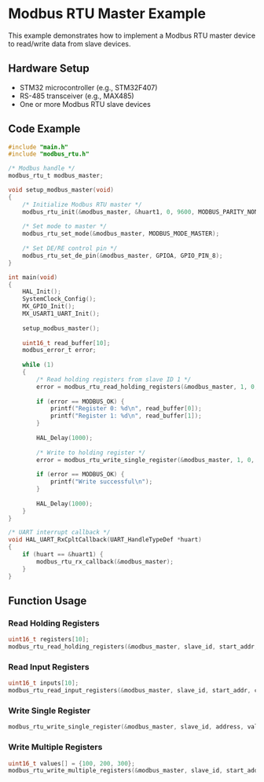 # Modbus RTU Master Example

This example demonstrates how to implement a Modbus RTU master device to read/write data from slave devices.

## Hardware Setup

- STM32 microcontroller (e.g., STM32F407)
- RS-485 transceiver (e.g., MAX485)
- One or more Modbus RTU slave devices

## Code Example

```c
#include "main.h"
#include "modbus_rtu.h"

/* Modbus handle */
modbus_rtu_t modbus_master;

void setup_modbus_master(void)
{
    /* Initialize Modbus RTU master */
    modbus_rtu_init(&modbus_master, &huart1, 0, 9600, MODBUS_PARITY_NONE);
    
    /* Set mode to master */
    modbus_rtu_set_mode(&modbus_master, MODBUS_MODE_MASTER);
    
    /* Set DE/RE control pin */
    modbus_rtu_set_de_pin(&modbus_master, GPIOA, GPIO_PIN_8);
}

int main(void)
{
    HAL_Init();
    SystemClock_Config();
    MX_GPIO_Init();
    MX_USART1_UART_Init();
    
    setup_modbus_master();
    
    uint16_t read_buffer[10];
    modbus_error_t error;
    
    while (1)
    {
        /* Read holding registers from slave ID 1 */
        error = modbus_rtu_read_holding_registers(&modbus_master, 1, 0, 2, read_buffer);
        
        if (error == MODBUS_OK) {
            printf("Register 0: %d\n", read_buffer[0]);
            printf("Register 1: %d\n", read_buffer[1]);
        }
        
        HAL_Delay(1000);
        
        /* Write to holding register */
        error = modbus_rtu_write_single_register(&modbus_master, 1, 0, 9999);
        
        if (error == MODBUS_OK) {
            printf("Write successful\n");
        }
        
        HAL_Delay(1000);
    }
}

/* UART interrupt callback */
void HAL_UART_RxCpltCallback(UART_HandleTypeDef *huart)
{
    if (huart == &huart1) {
        modbus_rtu_rx_callback(&modbus_master);
    }
}
```

## Function Usage

### Read Holding Registers
```c
uint16_t registers[10];
modbus_rtu_read_holding_registers(&modbus_master, slave_id, start_addr, count, registers);
```

### Read Input Registers
```c
uint16_t inputs[10];
modbus_rtu_read_input_registers(&modbus_master, slave_id, start_addr, count, inputs);
```

### Write Single Register
```c
modbus_rtu_write_single_register(&modbus_master, slave_id, address, value);
```

### Write Multiple Registers
```c
uint16_t values[] = {100, 200, 300};
modbus_rtu_write_multiple_registers(&modbus_master, slave_id, start_addr, 3, values);
```
